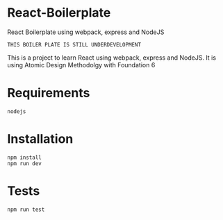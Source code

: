 # React-Boilerplate
React Boilerplate using webpack, express and NodeJS
```
THIS BOILER PLATE IS STILL UNDERDEVELOPMENT
```

This is a project to learn React using webpack, express and NodeJS.
It is using Atomic Design Methodolgy with Foundation 6

# Requirements
```
nodejs
```

# Installation
```
npm install
npm run dev
```

# Tests
```
npm run test
```